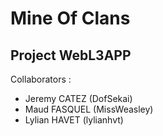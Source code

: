 # Mine Of Clans

## Project WebL3APP

Collaborators : 
- Jeremy CATEZ (DofSekai)
- Maud FASQUEL (MissWeasley)
- Lylian HAVET (lylianhvt)